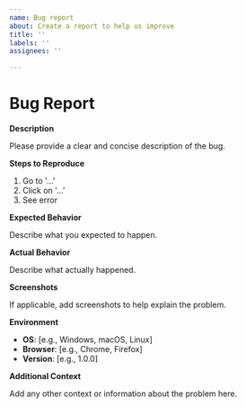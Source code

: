 ```yaml
---
name: Bug report
about: Create a report to help us improve
title: ''
labels: ''
assignees: ''

---
```


# Bug Report

**Description**

Please provide a clear and concise description of the bug.

**Steps to Reproduce**

1. Go to '...'
2. Click on '...'
3. See error

**Expected Behavior**

Describe what you expected to happen.

**Actual Behavior**

Describe what actually happened.

**Screenshots**

If applicable, add screenshots to help explain the problem.

**Environment**

- **OS**: [e.g., Windows, macOS, Linux]
- **Browser**: [e.g., Chrome, Firefox]
- **Version**: [e.g., 1.0.0]

**Additional Context**

Add any other context or information about the problem here.
